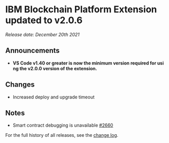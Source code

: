 # IBM Blockchain Platform Extension updated to v2.0.6
_Release date: December 20th 2021_

Announcements
---

* **VS Code v1.40 or greater is now the minimum version required for using the v2.0.0 version of the extension.**

Changes
---
* Increased deploy and upgrade timeout

Notes
---
* Smart contract debugging is unavailable [#2660](https://github.com/IBM-Blockchain/blockchain-vscode-extension/issues/2660)

For the full history of all releases, see the [change log](https://marketplace.visualstudio.com/items/IBMBlockchain.ibm-blockchain-platform/changelog).
